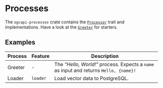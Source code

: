 # Processes

The `ogcapi-processes` crate contains the [`Processor`](./src/processor.rs) trait and implementations. Have a look at the [`Greeter`](./src/greeter.rs) for starters.

## Examples

| Process | Feature  | Description |
| ------- | -------- | ----------- |
| Greeter | -        | The *"Hello, World!"* process. Expects a `name` as input and returns `Hello, {name}!` |
| Loader  | `loader` | Load vector data to PostgreSQL. |
